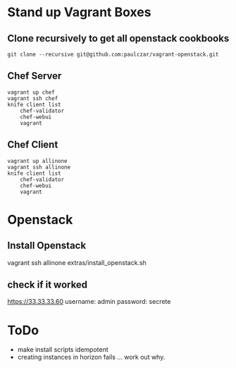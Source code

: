 Stand up Vagrant Boxes
======================

Clone recursively to get all openstack cookbooks
------------------------------------------------

`git clone --recursive git@github.com:paulczar/vagrant-openstack.git`  

Chef Server
-----------

    vagrant up chef
    vagrant ssh chef
    knife client list
        chef-validator
        chef-webui
        vagrant

Chef Client
-----------

    vagrant up allinone
    vagrant ssh allinone
    knife client list
        chef-validator
        chef-webui
        vagrant



Openstack
=========

Install Openstack
-----------------

vagrant ssh allinone
extras/install_openstack.sh


check if it worked
------------------

https://33.33.33.60
username: admin
password: secrete

ToDo
====

* make install scripts idempotent
* creating instances in horizon fails ... work out why.
